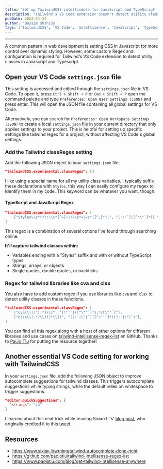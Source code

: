 ```yaml
---
title: 'Set up TailwindCSS intellisense for JavaScript and TypeScript'
description: "Tailwind's VS Code extension doesn't detect utility classes in JavaScript or TypeScript declarations by default. But it can be configured to do so, we can add support for data types like strings, arrays, and objects using Regex. In this post, I'll show you how to configure Tailwind intellisense and autocomplete suggestions for Javascript and Typescript variables in VS Code."
pubDate: 2024-04-22
author: 'Bassim Shahidy'
tags: ['TailwindCSS', 'VS Code', 'Intellisense', 'JavaScript', 'TypeScript', 'types', 'variables']
---
```


---

A common pattern in web development is setting CSS in Javascript for more control over dynamic styling. However, some custom Regex and configuration is required for Tailwind's VS Code extension to detect utility classes in Javascript and Typescript. 

<!--  -->

## Open your VS Code `settings.json` file
This setting is accessed and edited through the `settings.json` file in VS Code. To open it, press `Ctrl + Shift + P` or `Cmd + Shift + P` open the command palette and type `Preferences: Open User Settings (JSON)` and press enter. This will open the JSON file containing all global settings for VS Code.

Alternatively, you can search for `Preferences: Open Workspace Settings (JSON)` to create a local `settings.json` file in your current directory that only applies settings to your project. This is helpful for setting up specific settings like tailwind regex for a project, without affecting VS Code's global settings.

### Add the Tailwind classRegex setting
Add the following JSON object to your `settings.json` file.

```json
"tailwindCSS.experimental.classRegex": []
```

I like using a special name for all my utility class variables. I typically suffix these declarations with `Styles`, this way I can easily configure my regex to identify them in my code. This keyword can be whatever you want, though.

#### TypeScript and JavaScript Regex 

```json
"tailwindCSS.experimental.classRegex": [
    ["Styles\\s*(?::\\s*[^=]+)?\\s*=\\s*([^;]*);", "['\"`]([^'\"`]*)['\"`]"]
]
```

This regex is a combination of several options I've found through searching online.

**It'll capture tailwind classes within:**
 - Variables ending with a "Styles" suffix and with or without TypeScript types
 - Strings, arrays, or objects
 - Single quotes, double quotes, or backticks

### Regex for tailwind libraries like cva and clsx

You also have to add custom regex if you use libraries like `cva` and `clsx` to detect utility classes in these functions.

```json
"tailwindCSS.experimental.classRegex": [
    ["cva\\(([^)]*)\\)", "[\"'`]([^\"'`]*).*?[\"'`]"],
    ["clsx\\(.*?\\)(?!\\])", "(?:'|\"|`)([^\"'`]*)(?:'|\"|`)"],
]
```
You can find all this regex along with a host of other options for different libraries and use cases on  [tailwind-intellisense-regex-list](https://github.com/paolotiu/tailwind-intellisense-regex-list) on GitHub. Thanks to [Paulo Tiu](https://www.paolotiu.com) for putting the resource together!

## Another essential VS Code setting for working with TailwindCSS
In your `settings.json` file, add the following JSON object to improve autocomplete suggestions for tailwind classes. This triggers autocomplete suggestions while typing strings, while the default relies on whitespace to trigger suggestions.

```json
"editor.quickSuggestions": {
  "strings": "on"
}
```

I learned about this neat trick while reading Sixian Li's' [blog post](https://www.sixian.li/writing/tailwind-autocomplete-done-right), who originally credited it to this [tweet](https://twitter.com/zuozizhen/status/1614519138420150272?s=20).

## Resources
- https://www.sixian.li/writing/tailwind-autocomplete-done-right
- https://github.com/paolotiu/tailwind-intellisense-regex-list
- https://www.paolotiu.com/blog/get-tailwind-intellisense-anywhere